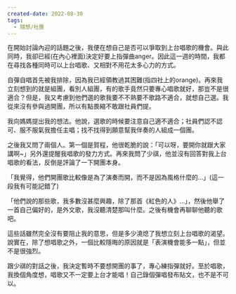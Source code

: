 ```yaml
---
created-date: 2022-08-30
tags:
  - 隨想/社團
---
```

在開始討論內迎的話題之後，我便在想自己是否可以爭取到上台唱歌的機會。與此同時，我卻已經(在內心裡面)決定好要上指彈曲anger。因此這一週的時間，我都在尋找各種同時可以上台唱歌、又相對不用花太多心力的方式。

自彈自唱首先被我排除，因為我已經領教過其困難(指四社上的orange)。再來我立刻想到的就是組團，看別人組團，有的歌手竟然只要專心唱歌就好，那豈不是很適合？但是，我又考慮到他們選的歌我要不不熟要不歌路不適合，就想自己選。我從來沒有參與過開團，所以有點畏縮不敢跟社員們提。

我向媽媽提出我的想法。他說，選歌的時候要注意自己適不適合；社員們認不認可、服不服氣我擔任主唱；找不找得到願意幫我伴奏的人組成一個團。

之後我又問了兩個人。第一個是賀程，他很乾脆的說：「可以呀，要開你就跟大家講啊~」另外還提醒我唱歌的發力方式。再來我問了少祺，他並沒有回答對我上台唱歌的看法，反倒是評論了一下開團本身。

「我覺得，他們開團歌比較像是為了演奏而開，而不是因為風格什麼的…」(這一段我有可能記錯了)

「他們說的那些歌，我多數沒甚麼興趣，除了那首《紅色的人》…」，然後他舉了一首自己偏好的，是外文歌，我沒聽清楚那叫什麼。之後有機會再聊聊他聽的歌吧。

這些話雖然完全沒有要阻止我的意思，但是多少澆熄了我想立刻上台唱歌的渴望。說實在，除了想唱歌之外，一個比較隱晦的原因就是「表演機會能多一點」，但並不是很強烈。

跟少祺的對話之後，我決定暫時不要想開團的事了，專心練指彈就好。至於唱歌，我換個角度想，唱歌又不一定要上台才能唱！自己錄個彈唱發布貼文，也不是不可以。